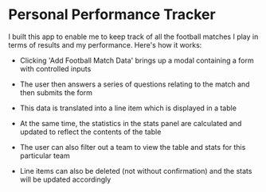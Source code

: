 # Personal Performance Tracker

I built this app to enable me to keep track of all the football matches I play in terms of results and my performance. Here's how it works:

* Clicking 'Add Football Match Data' brings up a modal containing a form with controlled inputs

* The user then answers a series of questions relating to the match and then submits the form

* This data is translated into a line item which is displayed in a table

* At the same time, the statistics in the stats panel are calculated and updated to reflect the contents of the table

* The user can also filter out a team to view the table and stats for this particular team 

* Line items can also be deleted (not without confirmation) and the stats will be updated accordingly




